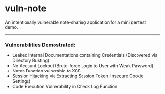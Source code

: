 # vuln-note
An intentionally vulnerable note-sharing application for a mini pentest demo.

---
### Vulnerabilities Demostrated:
- Leaked Internal Documentations containing Credentials (Discovered via Directory Busting)
- No Account Lockout (Brute-force Login to User with Weak Password)
- Notes Function vulnerable to XSS
- Session Hijacking via Extracting Session Token (Insecure Cookie Settings)
- Code Execution Vulnerability in Check Log Function
